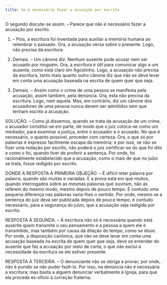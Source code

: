 ```yaml
---
title: Se é necessário fazer a acusação por escrito
---
```


O segundo discute-se assim. – Parece que não é necessário fazer a acusação por escrito.  

1. – Pois, a escritura foi inventada para auxiliar a memória humana ao relembrar o passado. Ora, a acusação versa sobre o presente. Logo, não precisa da escritura.  

2. Demais. – Um cânone diz: Nenhum ausente pode acusar nem ser acusado por ninguém. Ora, a escritura é útil para comunicar algo a um ausente, como está claro em Agostinho. Logo, a acusação não precisa da escritura, tanto mais quanto outro cânone diz que não se deve levar em conta uma acusação baseada na escrita de quem quer que seja.  

3. Demais. – Assim como o crime de uma pessoa se manifesta pela acusação, assim também, pela denúncia. Ora, esta não precisa da escritura. Logo, nem aquela.  Mas, em contrário, diz um cânone dos acusadores de uma pessoa nunca devem ser admitidos sem que tenham escrito a acusação.  

SOLUÇÃO. – Como já dissemos, quando se trata da acusação de um crime, o acusador constitui-se em parte, de modo que o juiz coloca-se como um mediador, para examinar a justiça, entre o acusador e o acusado. No que é necessário, o quanto possível, proceder com certeza. Ora, o que só por palavras é expresso facilmente escapa da memória; e por isso, se não se fizer uma redação por escrito, não poderá o juiz certificar-se do que foi dito e como o foi, quando tiver de proferir a sentença. Por onde, foi racionalmente estabelecido que a acusação, como o mais de que no juízo se trata, fosse redigido por escrito.  

DONDE A RESPOSTA À PRIMEIRA OBJEÇÃO. – É difícil reter palavra por palavra, quando são muitas e variadas. E a prova está em que muitos, quando interrogados sobre as mesmas palavras que ouviram, nâo as referem do mesmo modo, mesmo depois de pouco tempo. E contudo uma pequena diferença nas palavras varia-lhes o sentido. Por onde, mesmo se a sentença do juiz deva ser publicada depois de pouco tempo, é contudo necessário, para a segurança do juízo, que a acusação seja redigida por escrito.  

RESPOSTA À SEGUNDA. – À escritura não só é necessária quando está ausente quem transmite o seu pensamento e a pessoa a quem ele é transmitido, mas também por causa da dilação do tempo, como se disse. Por onde, a disposição canônica, que não se deve levar em conta uma acusação baseada na escrita de quem quer que seja, deve se entender do ausente que faz a acusação por meio de carta; o que não exclui a necessidade da escritura se ele estiver presente.  

RESPOSTA À TERCEIRA. – O denunciante não se obriga a provar; por onde, não é punido se não puder fazê-lo. Por isso, na denúncia não é necessária a escritura; mas basta a alguém denunciar verbalmente à Igreja, para que ela proceda ex-oficio à correção fraterna.